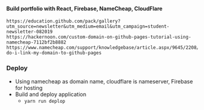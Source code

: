 #### Build portfolio with React, Firebase, NameCheap, CloudFlare
    https://education.github.com/pack/gallery?utm_source=newsletter&utm_medium=email&utm_campaign=student-newsletter-082019	
    https://hackernoon.com/custom-domain-on-github-pages-tutorial-using-namecheap-7112bf2b8882
    https://www.namecheap.com/support/knowledgebase/article.aspx/9645/2208/how-do-i-link-my-domain-to-github-pages
   
### Deploy
- Using namecheap as domain name, cloudflare is nameserver, Firebase for hosting
- Build and deploy application
   * `yarn run deplop`
